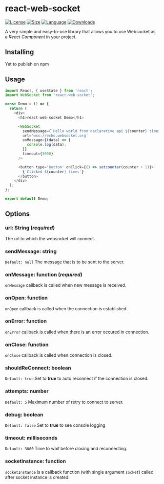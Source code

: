 # react-web-socket

<!-- [![Travis][build-badge]][build]
[![npm package][npm-badge]][npm]
[![Coveralls][coveralls-badge]][coveralls]
[![semantic-release](https://img.shields.io/badge/%20%20%F0%9F%93%A6%F0%9F%9A%80-semantic--release-e10079.svg)](https://github.com/semantic-release/semantic-release) -->

[![License][license-badge]][license-badge]
[![Size][size-badge]][size-badge]
[![Language][language-badge]][language-badge]
[![Downloads][downloads-badge]][downloads-badge]

A very simple and easy-to-use library that allows you to use Websocket as a _React Component_ in your project.

## Installing

Yet to publish on npm

## Usage

```js
import React, { useState } from 'react';
import WebSocket from 'react-web-socket';

const Demo = () => {
  return (
    <div>
      <h1>react-web-socket Demo</h1>

      <WebSocket
        sendMessage={`Hello world from declarative api ${counter} times`}
        url='wss://echo.websocket.org'
        onMessage={(data) => {
          console.log(data);
        }}
        timeout={3000}
      />

      <button type='button' onClick={() => setcounter(counter + 1)}>
        {`Clicked ${counter} times`}
      </button>
    </div>
  );
};

export default Demo;
```

## Options

### url: String (_required_)

The url to which the websocket will connect.

### sendMessage: string

`Default: null` The message that is to be sent to the server.

### onMessage: function (_required_)

`onMessage` callback is called when new message is received.

### onOpen: function

`onOpen` callback is called when the connection is established

### onError: function

`onError` callback is called when there is an error occured in connection.

### onClose: function

`onClose` callback is called when connection is closed.

### shouldReConnect: boolean

`Default: true` Set to **true** to auto reconnect if the connection is closed.

### attempts: number

`Default: 5` Maximum number of retry to connect to server.

### debug: boolean

`Default: false` Set to **true** to see console logging

### timeout: milliseconds

`Default: 3000` Time to wait before closing and reconnecting.

### socketInstance: function

`socketInstance` is a callback function (with single argument `socket`) called after socket instance is created.

[license-badge]: https://img.shields.io/github/license/htshah/react-web-socket.svg
[size-badge]: https://img.shields.io/github/languages/code-size/htshah/react-web-socket.svg
[language-badge]: https://img.shields.io/github/languages/top/htshah/react-web-socket.svg
[downloads-badge]: https://img.shields.io/github/downloads/htshah/react-web-socket/total.svg
[build-badge]: https://img.shields.io/travis/user/repo/master.png?style=flat-square
[build]: https://travis-ci.org/user/repo
[npm-badge]: https://img.shields.io/npm/v/npm-package.png?style=flat-square
[npm]: https://www.npmjs.org/package/npm-package
[coveralls-badge]: https://img.shields.io/coveralls/user/repo/master.png?style=flat-square
[coveralls]: https://coveralls.io/github/user/repo
